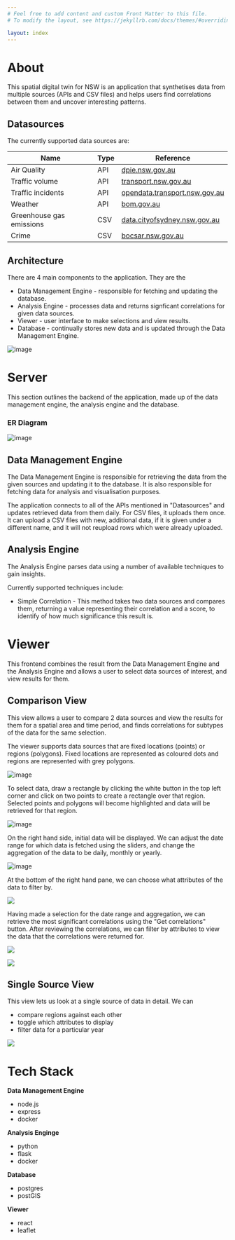 ```yaml
---
# Feel free to add content and custom Front Matter to this file.
# To modify the layout, see https://jekyllrb.com/docs/themes/#overriding-theme-defaults

layout: index
---
```


# About

This spatial digital twin for NSW is an application that synthetises data from multiple sources (APIs and CSV files) and helps users find correlations between them and uncover interesting patterns.

## Datasources

The currently supported data sources are:

| Name | Type | Reference |
| --- | ------- | ------- |
| Air Quality | API | [dpie.nsw.gov.au](https://www.dpie.nsw.gov.au) |
| Traffic volume | API | [transport.nsw.gov.au](https://roads-waterways.transport.nsw.gov.au/) |
| Traffic incidents | API | [opendata.transport.nsw.gov.au](https://opendata.transport.nsw.gov.au/) |
| Weather | API | [bom.gov.au](http://www.bom.gov.au/) |
| Greenhouse gas emissions | CSV | [data.cityofsydney.nsw.gov.au](https://data.cityofsydney.nsw.gov.au/) |
| Crime | CSV | [bocsar.nsw.gov.au](https://www.bocsar.nsw.gov.au/) |
 

## Architecture

There are 4 main components to the application. They are the

* Data Management Engine - responsible for fetching and updating the database.
* Analysis Engine - processes data and returns signficant correlations for given data sources.
* Viewer - user interface to make selections and view results.
* Database - continually stores new data and is updated through the Data Management Engine.

![image](./assets/architecture.jpg)


# Server

This section outlines the backend of the application, made up of the data management engine, the analysis engine and the database.


### ER Diagram

![image](./assets/db-diagram.png)

## Data Management Engine

The Data Management Engine is responsible for retrieving the data from the given sources and updating it to the database. It is also responsible for fetching data for analysis and visualisation purposes.

The application connects to all of the APIs mentioned in "Datasources" and updates retrieved data from them daily. For CSV files, it uploads them once. It can upload a CSV files with new, additional data, if it is given under a different name, and it will not reupload rows which were already uploaded.

## Analysis Engine

The Analysis Engine parses data using a number of available techniques to gain insights.

Currently supported techniques include:
* Simple Correlation - This method takes two data sources and compares them, returning a value representing their correlation and a score, to identify of how much significance this result is.


# Viewer

This frontend combines the result from the Data Management Engine and the Analysis Engine and allows a user to select data sources of interest, and view results for them.

## Comparison View

This view allows a user to compare 2 data sources and view the results for them for a spatial area and time period, and finds correlations for subtypes of the data for the same selection.

The viewer supports data sources that are fixed locations (points) or regions (polygons). Fixed locations are represented as coloured dots and regions are represented with grey polygons.

![image](./assets/comparison2.jpg)

To select data, draw a rectangle by clicking the white button in the top left corner and click on two points to create a rectangle over that region. Selected points and polygons will become highlighted and data will be retrieved for that region.

![image](./assets/comparison-selection.jpg)

On the right hand side, initial data will be displayed. We can adjust the date range for which data is fetched using the sliders, and change the aggregation of the data to be daily, monthly or yearly.

![image](./assets/comparison-graph.jpg)

At the bottom of the right hand pane, we can choose what attributes of the data to filter by.

![](./assets/comparison-category.jpg)

Having made a selection for the date range and aggregation, we can retrieve the most significant correlations using the "Get correlations" button.
After reviewing the correlations, we can filter by attributes to view the data that the correlations were returned for.

![](./assets/comparison-getcorrelations.jpg)

![](./assets/comparison-getcorrelations2.jpg)

## Single Source View

This view lets us look at a single source of data in detail. We can

* compare regions against each other
* toggle which attributes to display
* filter data for a particular year

![](./assets/single-source.jpg)


# Tech Stack

**Data Management Engine**
* node.js
* express
* docker

**Analysis Enginge**
* python
* flask
* docker

**Database**
* postgres
* postGIS

**Viewer**
* react
* leaflet
